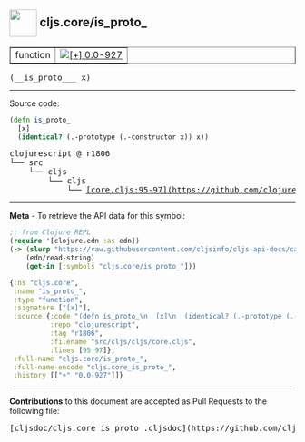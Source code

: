 ## <img width="48px" valign="middle" src="http://i.imgur.com/Hi20huC.png"> cljs.core/is_proto_

 <table border="1">
<tr>

<td>function</td>
<td><a href="https://github.com/cljsinfo/cljs-api-docs/tree/0.0-927"><img valign="middle" alt="[+] 0.0-927" src="https://img.shields.io/badge/+-0.0--927-lightgrey.svg"></a> </td>
</tr>
</table>

 <samp>
(__is_proto___ x)<br>
</samp>

---





Source code:

```clj
(defn is_proto_
  [x]
  (identical? (.-prototype (.-constructor x)) x))
```

 <pre>
clojurescript @ r1806
└── src
    └── cljs
        └── cljs
            └── <ins>[core.cljs:95-97](https://github.com/clojure/clojurescript/blob/r1806/src/cljs/cljs/core.cljs#L95-L97)</ins>
</pre>


---

__Meta__ - To retrieve the API data for this symbol:

```clj
;; from Clojure REPL
(require '[clojure.edn :as edn])
(-> (slurp "https://raw.githubusercontent.com/cljsinfo/cljs-api-docs/catalog/cljs-api.edn")
    (edn/read-string)
    (get-in [:symbols "cljs.core/is_proto_"]))
```

```clj
{:ns "cljs.core",
 :name "is_proto_",
 :type "function",
 :signature ["[x]"],
 :source {:code "(defn is_proto_\n  [x]\n  (identical? (.-prototype (.-constructor x)) x))",
          :repo "clojurescript",
          :tag "r1806",
          :filename "src/cljs/cljs/core.cljs",
          :lines [95 97]},
 :full-name "cljs.core/is_proto_",
 :full-name-encode "cljs.core_is_proto_",
 :history [["+" "0.0-927"]]}

```

---

__Contributions__ to this document are accepted as Pull Requests to the following file:

 <pre>
[cljsdoc/cljs.core_is_proto_.cljsdoc](https://github.com/cljsinfo/cljs-api-docs/blob/master/cljsdoc/cljs.core_is_proto_.cljsdoc)
</pre>

